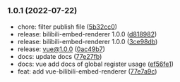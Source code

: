 ## <small>1.0.1 (2022-07-22)</small>

* chore: filter publish file ([5b32cc0](https://github.com/zeffon/bilibili-embed-renderer/commit/5b32cc0))
* release: bilibili-embed-renderer 1.0.0 ([d818982](https://github.com/zeffon/bilibili-embed-renderer/commit/d818982))
* release: bilibili-embed-renderer 1.0.0 ([3ce98db](https://github.com/zeffon/bilibili-embed-renderer/commit/3ce98db))
* release: vue@1.0.0 ([0ac49b7](https://github.com/zeffon/bilibili-embed-renderer/commit/0ac49b7))
* docs: update docs ([77e27fb](https://github.com/zeffon/bilibili-embed-renderer/commit/77e27fb))
* docs: vue add docs of global register usage ([ef56fe1](https://github.com/zeffon/bilibili-embed-renderer/commit/ef56fe1))
* feat: add vue-bilibili-embed-renderer ([77e7a9c](https://github.com/zeffon/bilibili-embed-renderer/commit/77e7a9c))



